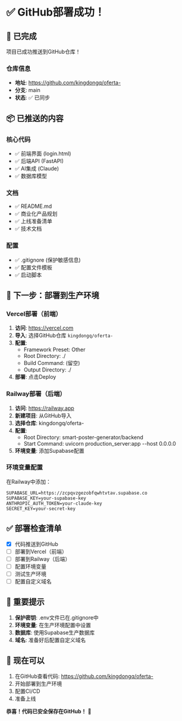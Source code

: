 # ✅ GitHub部署成功！

## 🎉 已完成

项目已成功推送到GitHub仓库！

### 仓库信息
- **地址**: https://github.com/kingdongq/oferta-
- **分支**: main
- **状态**: ✅ 已同步

## 📦 已推送的内容

### 核心代码
- ✅ 前端界面 (login.html)
- ✅ 后端API (FastAPI)
- ✅ AI集成 (Claude)
- ✅ 数据库模型

### 文档
- ✅ README.md
- ✅ 商业化产品规划
- ✅ 上线准备清单
- ✅ 技术文档

### 配置
- ✅ .gitignore (保护敏感信息)
- ✅ 配置文件模板
- ✅ 启动脚本

## 🚀 下一步：部署到生产环境

### Vercel部署（前端）

1. **访问**: https://vercel.com
2. **导入**: 选择GitHub仓库 `kingdongq/oferta-`
3. **配置**:
   - Framework Preset: Other
   - Root Directory: ./
   - Build Command: (留空)
   - Output Directory: ./
4. **部署**: 点击Deploy

### Railway部署（后端）

1. **访问**: https://railway.app
2. **新建项目**: 从GitHub导入
3. **选择仓库**: kingdongq/oferta-
4. **配置**:
   - Root Directory: smart-poster-generator/backend
   - Start Command: uvicorn production_server:app --host 0.0.0.0
5. **环境变量**: 添加Supabase配置

### 环境变量配置

在Railway中添加：
```
SUPABASE_URL=https://zcpqvzgezobfqwhtvtav.supabase.co
SUPABASE_KEY=your-supabase-key
ANTHROPIC_AUTH_TOKEN=your-claude-key
SECRET_KEY=your-secret-key
```

## ✅ 部署检查清单

- [x] 代码推送到GitHub
- [ ] 部署到Vercel（前端）
- [ ] 部署到Railway（后端）
- [ ] 配置环境变量
- [ ] 测试生产环境
- [ ] 配置自定义域名

## 📝 重要提示

1. **保护密钥**: .env文件已在.gitignore中
2. **环境变量**: 在生产环境配置中设置
3. **数据库**: 使用Supabase生产数据库
4. **域名**: 准备好后配置自定义域名

## 🎯 现在可以

1. 在GitHub查看代码: https://github.com/kingdongq/oferta-
2. 开始部署到生产环境
3. 配置CI/CD
4. 准备上线

**恭喜！代码已安全保存在GitHub！** 🎉

